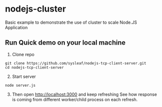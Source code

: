# nodejs-cluster
Basic example to demonstrate the use of cluster to scale Node.JS Application

## Run Quick demo on your local machine
1. Clone repo
```
git clone https://github.com/sysleaf/nodejs-tcp-client-server.git
cd nodejs-tcp-client-server
```
2. Start server
```
node server.js
```
3. Then open [http://localhost:3000](http://localhost:3000) and keep refreshing
  See how response is coming from different worker/child process on each refresh.

